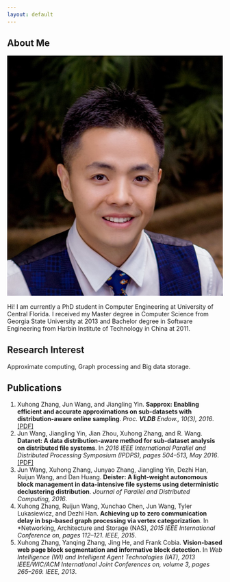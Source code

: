 ```yaml
---
layout: default
---
```


## About Me

<img class="profile-picture" src="xuhong.jpg">

Hi! I am currently a PhD student in Computer Engineering at University of Central Florida. I received my Master degree in Computer Science from Georgia State University at 2013  and Bachelor degree in Software Engineering from Harbin Institute of Technology in China at 2011.

## Research Interest

Approximate computing, Graph processing and Big data storage.

## Publications

1. Xuhong Zhang, Jun Wang, and Jiangling Yin. **Sapprox: Enabling efficient and accurate approximations on sub-datasets with distribution-aware online sampling**. *Proc. **VLDB** Endow., 10(3), 2016*. [[PDF]](/paper/sapprox.pdf)
2. Jun Wang, Jiangling Yin, Jian Zhou, Xuhong Zhang, and R. Wang. **Datanet: A data distribution-aware method for sub-dataset analysis on distributed file systems**. In *2016 IEEE International Parallel and Distributed Processing Symposium (IPDPS), pages 504–513, May 2016*. [[PDF]](/paper/datanet.pdf)
3. Jun Wang, Xuhong Zhang, Junyao Zhang, Jiangling Yin, Dezhi Han, Ruijun Wang, and Dan Huang. **Deister: A light-weight autonomous block management in data-intensive file systems using deterministic declustering distribution**. *Journal of Parallel and Distributed Computing, 2016*.
4. Xuhong Zhang, Ruijun Wang, Xunchao Chen, Jun Wang, Tyler Lukasiewicz, and Dezhi Han. **Achieving up to zero communication delay in bsp-based graph processing via vertex categorization**. In *Networking, Architecture and Storage (NAS), *2015 IEEE International Conference on, pages 112–121. IEEE, 2015*.
5. Xuhong Zhang, Yanqing Zhang, Jing He, and Frank Cobia. **Vision-based web page block segmentation and informative block detection**. In *Web Intelligence (WI) and Intelligent Agent Technologies (IAT), 2013 IEEE/WIC/ACM International Joint Conferences on, volume 3, pages 265–269. IEEE, 2013*.
